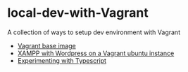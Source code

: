 # local-dev-with-Vagrant
A collection of ways to setup dev environment with Vagrant

- [Vagrant base image](https://github.com/p-cap/local-dev-with-Vagrant/blob/main/mvp-vagrantfile)
- [XAMPP with Wordpress on a Vagrant ubuntu instance](https://github.com/p-cap/local-dev-with-Vagrant/tree/main/xampp-wp)
- [Experimenting with Typescript](https://github.com/p-cap/local-dev-with-Vagrant/tree/main/tsc-vagrantfile)
